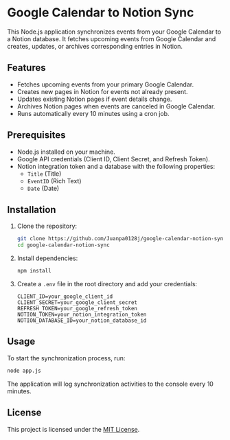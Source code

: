 # Google Calendar to Notion Sync

This Node.js application synchronizes events from your Google Calendar to a Notion database. It fetches upcoming events from Google Calendar and creates, updates, or archives corresponding entries in Notion.

## Features

- Fetches upcoming events from your primary Google Calendar.
- Creates new pages in Notion for events not already present.
- Updates existing Notion pages if event details change.
- Archives Notion pages when events are canceled in Google Calendar.
- Runs automatically every 10 minutes using a cron job.

## Prerequisites

- Node.js installed on your machine.
- Google API credentials (Client ID, Client Secret, and Refresh Token).
- Notion integration token and a database with the following properties:
  - `Title` (Title)
  - `EventID` (Rich Text)
  - `Date` (Date)

## Installation

1. Clone the repository:

   ```bash
   git clone https://github.com/Juanpa0128j/google-calendar-notion-sync.git
   cd google-calendar-notion-sync
   ```


2. Install dependencies:

   ```bash
   npm install
   ```


3. Create a `.env` file in the root directory and add your credentials:

   ```env
   CLIENT_ID=your_google_client_id
   CLIENT_SECRET=your_google_client_secret
   REFRESH_TOKEN=your_google_refresh_token
   NOTION_TOKEN=your_notion_integration_token
   NOTION_DATABASE_ID=your_notion_database_id
   ```


## Usage

To start the synchronization process, run:


```bash
node app.js
```


The application will log synchronization activities to the console every 10 minutes.

## License

This project is licensed under the [MIT License](LICENSE).